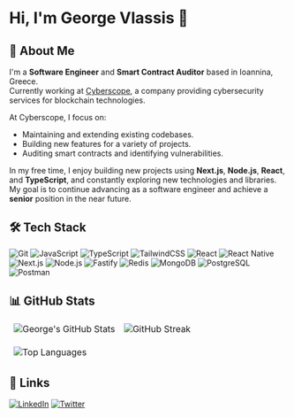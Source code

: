 # Hi, I'm George Vlassis 👋

## 🚀 About Me

I'm a **Software Engineer** and **Smart Contract Auditor** based in Ioannina, Greece.  
Currently working at [Cyberscope](https://www.cyberscope.io/), a company providing cybersecurity services for blockchain technologies.

At Cyberscope, I focus on:

- Maintaining and extending existing codebases.
- Building new features for a variety of projects.
- Auditing smart contracts and identifying vulnerabilities.

In my free time, I enjoy building new projects using **Next.js**, **Node.js**, **React**, and **TypeScript**, and constantly exploring new technologies and libraries.  
My goal is to continue advancing as a software engineer and achieve a **senior** position in the near future.

## 🛠 Tech Stack

![Git](https://img.shields.io/badge/Git-F05032?style=for-the-badge&logo=git&logoColor=white)
![JavaScript](https://img.shields.io/badge/JavaScript-F7DF1E?style=for-the-badge&logo=javascript&logoColor=000000)
![TypeScript](https://img.shields.io/badge/TypeScript-3178C6?style=for-the-badge&logo=typescript&logoColor=white)
![TailwindCSS](https://img.shields.io/badge/TailwindCSS-06B6D4?style=for-the-badge&logo=tailwind-css&logoColor=white)
![React](https://img.shields.io/badge/React-20232A?style=for-the-badge&logo=react&logoColor=61DAFB)
![React Native](https://img.shields.io/badge/React_Native-20232A?style=for-the-badge&logo=react&logoColor=61DAFB)
![Next.js](https://img.shields.io/badge/Next.js-000000?style=for-the-badge&logo=nextdotjs&logoColor=white)
![Node.js](https://img.shields.io/badge/Node.js-339933?style=for-the-badge&logo=nodedotjs&logoColor=white)
![Fastify](https://img.shields.io/badge/Fastify-000000?style=for-the-badge&logo=fastify&logoColor=white)
![Redis](https://img.shields.io/badge/Redis-DC382D?style=for-the-badge&logo=redis&logoColor=white)
![MongoDB](https://img.shields.io/badge/MongoDB-47A248?style=for-the-badge&logo=mongodb&logoColor=white)
![PostgreSQL](https://img.shields.io/badge/PostgreSQL-4169E1?style=for-the-badge&logo=postgresql&logoColor=white)
![Postman](https://img.shields.io/badge/Postman-FF6C37?style=for-the-badge&logo=postman&logoColor=white)

## 📊 GitHub Stats

<table align="center" border="0" cellpadding="0" cellspacing="0">
  <thead>
    <tr>
      <td>
        <img src="https://github-readme-stats.vercel.app/api?username=geovla93&show_icons=true&locale=en&theme=tokyonight&count_private=true" alt="George's GitHub Stats"/>
      </td>
      <td>
        <img src="https://github-readme-streak-stats.herokuapp.com?user=geovla93&theme=tokyonight" alt="GitHub Streak" />
      </td>
    </tr>
  </thead>
</table>

<table align="center" border="0" cellpadding="0" cellspacing="0">
  <thead>
    <tr>
      <td>
        <img src="https://github-readme-stats.vercel.app/api/top-langs/?username=geovla93&langs_count=10&layout=compact&theme=tokyonight" alt="Top Languages"/>
      </td>
    </tr>
  </thead>
</table>

## 🔗 Links

[![LinkedIn](https://img.shields.io/badge/linkedin-0A66C2?style=for-the-badge&logo=linkedin&logoColor=white)](https://www.linkedin.com/in/georgios-vlassis-045844105)
[![Twitter](https://img.shields.io/badge/twitter-1DA1F2?style=for-the-badge&logo=twitter&logoColor=white)](https://x.com/GeorgeVlassis)
